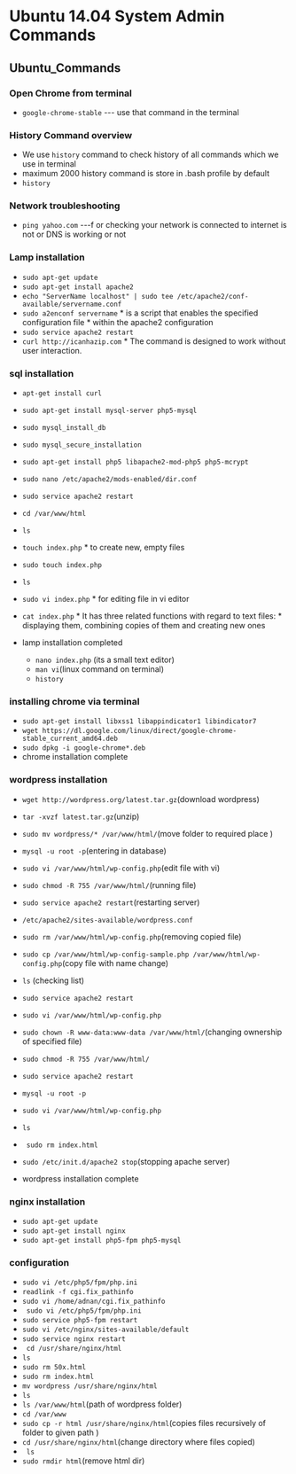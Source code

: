 # Ubuntu 14.04 System Admin Commands


## Ubuntu_Commands

### Open Chrome from terminal 
* `google-chrome-stable` --- use that command in the terminal 


### History Command overview 
* We use `history` command to check history of all commands which we use in terminal
* maximum 2000 history command is store in .bash profile by default
* `history`

### Network troubleshooting   
* `ping yahoo.com` ---f or checking your network is connected to internet is not or DNS is working or not

###  Lamp installation
   *   `sudo apt-get update`
   *   `sudo apt-get install apache2`
   *   `echo "ServerName localhost" | sudo tee /etc/apache2/conf-available/servername.conf`
   *   `sudo a2enconf servername`
     * is  a  script  that  enables the specified configuration file
     * within the apache2 configuration
   *   `sudo service apache2 restart`
   *   `curl http://icanhazip.com`
     * The command is designed to work without user interaction.
  ### sql installation
   * `apt-get install curl`
 
   *   `sudo apt-get install mysql-server php5-mysql`
   *   `sudo mysql_install_db`
   *   `sudo mysql_secure_installation`
   *   `sudo apt-get install php5 libapache2-mod-php5 php5-mcrypt`
   *   `sudo nano /etc/apache2/mods-enabled/dir.conf`
   *   `sudo service apache2 restart`
   *   `cd /var/www/html`
   *   `ls`
   *  `touch index.php`
     * to create new, empty files
   *   `sudo touch index.php`
   *  `ls`

   *   `sudo vi index.php`
     * for editing file in vi editor
   *   `cat index.php`
     * It has three related functions with regard to text files: 
     * displaying them, combining copies of them and creating new ones
* lamp installation completed
   *   `nano index.php` (its a small text editor)
   *  `man vi`(linux command on terminal)
   *   `history`
### installing chrome via terminal
   *   `sudo apt-get install libxss1 libappindicator1 libindicator7`
   *   `wget https://dl.google.com/linux/direct/google-chrome-stable_current_amd64.deb`
   *   `sudo dpkg -i google-chrome*.deb`
* chrome installation complete


### wordpress installation
   *   `wget http://wordpress.org/latest.tar.gz`(download wordpress)
   *   `tar -xvzf latest.tar.gz`(unzip)
   *   `sudo mv wordpress/* /var/www/html/`(move folder to required place )
   *   `mysql -u root -p`(entering in database)
   *   `sudo vi /var/www/html/wp-config.php`(edit file with vi)
   *   `sudo chmod -R 755 /var/www/html/`(running file)
   *   `sudo service apache2 restart`(restarting server)
   *   `/etc/apache2/sites-available/wordpress.conf`
   *   `sudo rm /var/www/html/wp-config.php`(removing copied file)
   *   `sudo cp /var/www/html/wp-config-sample.php /var/www/html/wp-config.php`(copy file with name change)

   *   `ls` (checking list)
   *   `sudo service apache2 restart`
   *   `sudo vi /var/www/html/wp-config.php`
   *   `sudo chown -R www-data:www-data /var/www/html/`(changing ownership of specified file)
   *   `sudo chmod -R 755 /var/www/html/`
   *   `sudo service apache2 restart`
 
   *   `mysql -u root -p`
   *   `sudo vi /var/www/html/wp-config.php`
   *   `ls`
 
   *  ` sudo rm index.html`

   *   `sudo /etc/init.d/apache2 stop`(stopping apache server)
 * wordpress installation complete
### nginx installation
  *   `sudo apt-get update`
  *   `sudo apt-get install nginx`
  *   `sudo apt-get install php5-fpm php5-mysql`
### configuration
  *   `sudo vi /etc/php5/fpm/php.ini`
  *   `readlink -f cgi.fix_pathinfo`
  *   `sudo vi /home/adnan/cgi.fix_pathinfo`
  *  ` sudo vi /etc/php5/fpm/php.ini`
  *   `sudo service php5-fpm restart`
  *   `sudo vi /etc/nginx/sites-available/default`
  *   `sudo service nginx restart`
  *  ` cd /usr/share/nginx/html`
  *   `ls`
  *   `sudo rm 50x.html` 
  *   `sudo rm index.html` 
  *   `mv wordpress /usr/share/nginx/html`
  *   `ls`
  *   `ls /var/www/html`(path of wordpress folder)
  *   `cd /var/www`
  *   `sudo cp -r html /usr/share/nginx/html`(copies files recursively of folder to given path )
  *   `cd /usr/share/nginx/html`(change directory where files copied)
  *  ` ls`
  *   `sudo rmdir html`(remove html dir)
